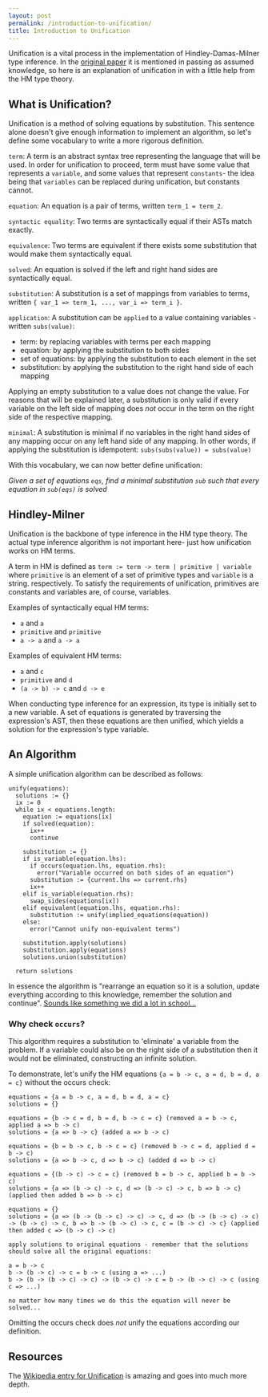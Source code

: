 ```yaml
---
layout: post
permalink: /introduction-to-unification/
title: Introduction to Unification
---
```


Unification is a vital process in the implementation of Hindley-Damas-Milner
type inference. In the [original paper](http://web.cs.wpi.edu/~cs4536/c12/milner-damas_principal_types.pdf)
it is mentioned in passing as assumed knowledge, so here is an explanation of
unification in with a little help from the HM type theory.

## What is Unification?

Unification is a method of solving equations by substitution. This sentence alone
doesn't give enough information to implement an algorithm, so let's define some
vocabulary to write a more rigorous definition.

`term`: A term is an abstract syntax tree representing the language that will be used.
In order for unification to proceed, term must have some value that represents a
`variable`, and some values that represent `constants`- the idea being that `variables`
can be replaced during unification, but constants cannot.

`equation`: An equation is a pair of terms, written `term_1 = term_2`.

`syntactic equality`: Two terms are syntactically equal if their ASTs match
exactly.

`equivalence`: Two terms are equivalent if there exists some substitution that would
make them syntactically equal.

`solved`: An equation is solved if the left and right hand sides are syntactically
equal.

`substitution`: A substitution is a set of mappings from variables to terms, written
`{ var_1 => term_1, ..., var_i => term_i }`.

`application`: A substitution can be `applied` to a value containing variables - written `subs(value)`:

- term: by replacing variables with terms per each mapping
- equation: by applying the substitution to both sides
- set of equations: by applying the substitution to each element in the set
- substitution: by applying the substitution to the right hand side of each mapping

Applying an empty substitution to a value does not change the value.
For reasons that will be explained later, a substitution is only valid if every
variable on the left side of mapping does *not* occur in the term on the right
side of the respective mapping.

`minimal`: A substitution is minimal if no variables in the right hand sides of
any mapping occur on any left hand side of any mapping. In other words, if
applying the substitution is idempotent: `subs(subs(value)) = subs(value)`

With this vocabulary, we can now better define unification:

_Given a set of equations `eqs`, find a minimal substitution `sub` such that
every equation in `sub(eqs)` is solved_

## Hindley-Milner

Unification is the backbone of type inference in the HM type theory. The actual
type inference algorithm is not important here- just how unification works on
HM terms.

A term in HM is defined as `term := term -> term | primitive | variable` where
`primitive` is an element of a set of primitive types and `variable` is a string.
respectively. To satisfy the requirements of unification, primitives are constants
and variables are, of course, variables.

Examples of syntactically equal HM terms:

- `a` and `a`
- `primitive` and `primitive`
- `a -> a` and `a -> a`

Examples of equivalent HM terms:

- `a` and `c`
- `primitive` and `d`
- `(a -> b) -> c` and `d -> e`

When conducting type inference for an expression, its type is initially set to a
new variable. A set of equations is generated by traversing the expression's AST,
then these equations are then unified, which yields a solution for the
expression's type variable.

## An Algorithm

A simple unification algorithm can be described as follows:

```
unify(equations):
  solutions := {}
  ix := 0
  while ix < equations.length:
    equation := equations[ix]
    if solved(equation):
      ix++
      continue

    substitution := {}  
    if is_variable(equation.lhs):
      if occurs(equation.lhs, equation.rhs):
        error("Variable occurred on both sides of an equation")
      substitution := {current.lhs => current.rhs}
      ix++
    elif is_variable(equation.rhs):
      swap_sides(equations[ix])
    elif equivalent(equation.lhs, equation.rhs):
      substitution := unify(implied_equations(equation))
    else:
      error("Cannot unify non-equivalent terms")

    substitution.apply(solutions)
    substitution.apply(equations)
    solutions.union(substitution)

  return solutions
```

In essence the algorithm is "rearrange an equation so it is a solution, update
everything according to this knowledge, remember the solution and continue".
[Sounds like something we did a lot in school...](https://en.wikipedia.org/wiki/System_of_linear_equations#Elimination_of_variables)

### Why check `occurs`?

This algorithm requires a substitution to 'eliminate' a variable from the problem.
If a variable could also be on the right side of a substitution then it would
not be eliminated, constructing an infinite solution.

To demonstrate, let's unify the HM equations `{a = b -> c, a = d, b = d, a = c}` without
the occurs check:

```
equations = {a = b -> c, a = d, b = d, a = c}
solutions = {}

equations = {b -> c = d, b = d, b -> c = c} (removed a = b -> c, applied a => b -> c)
solutions = {a => b -> c} (added a => b -> c)

equations = {b = b -> c, b -> c = c} (removed b -> c = d, applied d = b -> c)
solutions = {a => b -> c, d => b -> c} (added d => b -> c)

equations = {(b -> c) -> c = c} (removed b = b -> c, applied b = b -> c)
solutions = {a => (b -> c) -> c, d => (b -> c) -> c, b => b -> c} (applied then added b => b -> c)

equations = {}
solutions = {a => (b -> (b -> c) -> c) -> c, d => (b -> (b -> c) -> c) -> (b -> c) -> c, b => b -> (b -> c) -> c, c = (b -> c) -> c} (applied then added c => (b -> c) -> c)

apply solutions to original equations - remember that the solutions should solve all the original equations:

a = b -> c
b -> (b -> c) -> c = b -> c (using a => ...)
b -> (b -> (b -> c) -> c) -> (b -> c) -> c = b -> (b -> c) -> c (using c => ...)

no matter how many times we do this the equation will never be solved...
```

Omitting the occurs check does *not* unify the equations according our definition.

## Resources

The [Wikipedia entry for Unification](https://en.wikipedia.org/wiki/Unification_(computer_science))
is amazing and goes into much more depth.
